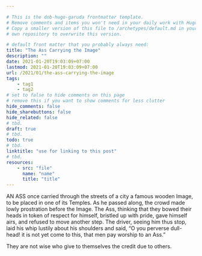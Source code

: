 ```yaml
---

# This is the dnb-hugo-garuda frontmatter template. 
# Remove comments and items you won't need in your daily work with Hugo.
# Copy a smaller version of this file to /archetypes/default.md in your
# own repository to overwrite this version.

# default front matter that you probably always need:
title: "The Ass Carrying the Image"
description: ""
date: 2021-01-20T19:03:09+07:00
lastmod: 2021-01-20T19:03:09+07:00
url: /2021/01/the-ass-carrying-the-image
tags:
    - tag1
    - tag2
# set to false to hide comments on this page
# remove this if you want to show comments for less clutter
hide_comments: false
hide_sharebuttons: false
hide_related: false
# tbd.
draft: true
# tbd.
todo: true
# tbd.
linktitle: "use for linking to this post"
# tbd.
resources:
    - src: "file"
      name: "name"
      title: "title"
---
```

AN ASS once carried through the streets of a city a famous wooden Image, to be placed in one of its Temples. As he passed along, the crowd made lowly prostration before the Image. The Ass, thinking that they bowed their heads in token of respect for himself, bristled up with pride, gave himself airs, and refused to move another step. The driver, seeing him thus stop, laid his whip lustily about his shoulders and said, “O you perverse dull-head! it is not yet come to this, that men pay worship to an Ass.”

They are not wise who give to themselves the credit due to others.
